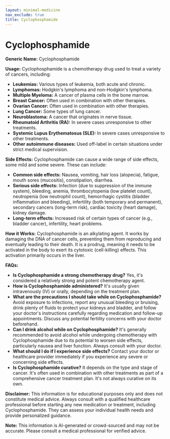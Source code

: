 ```yaml
---
layout: minimal-medicine
nav_exclude: true
title: Cyclophosphamide
---
```


# Cyclophosphamide

**Generic Name:** Cyclophosphamide

**Usage:** Cyclophosphamide is a chemotherapy drug used to treat a variety of cancers, including:

* **Leukemias:**  Various types of leukemia, both acute and chronic.
* **Lymphomas:** Hodgkin's lymphoma and non-Hodgkin's lymphoma.
* **Multiple Myeloma:** A cancer of plasma cells in the bone marrow.
* **Breast Cancer:** Often used in combination with other therapies.
* **Ovarian Cancer:**  Often used in combination with other therapies.
* **Lung Cancer:** Some types of lung cancer.
* **Neuroblastoma:** A cancer that originates in nerve tissue.
* **Rheumatoid Arthritis (RA):** In severe cases unresponsive to other treatments.
* **Systemic Lupus Erythematosus (SLE):** In severe cases unresponsive to other treatments.
* **Other autoimmune diseases:**  Used off-label in certain situations under strict medical supervision.


**Side Effects:** Cyclophosphamide can cause a wide range of side effects, some mild and some severe. These can include:

* **Common side effects:** Nausea, vomiting, hair loss (alopecia), fatigue, mouth sores (mucositis), constipation, diarrhea.
* **Serious side effects:**  Infection (due to suppression of the immune system), bleeding, anemia, thrombocytopenia (low platelet count), neutropenia (low neutrophil count), hemorrhagic cystitis (bladder inflammation and bleeding), infertility (both temporary and permanent), secondary cancers (long-term risk), cardiac toxicity (heart damage), kidney damage.  
* **Long-term effects:** Increased risk of certain types of cancer (e.g., bladder cancer), infertility, heart problems.

**How it Works:** Cyclophosphamide is an alkylating agent.  It works by damaging the DNA of cancer cells, preventing them from reproducing and eventually leading to their death.  It is a prodrug, meaning it needs to be activated in the body to exert its cytotoxic (cell-killing) effects.  This activation primarily occurs in the liver.


**FAQs:**

* **Is Cyclophosphamide a strong chemotherapy drug?** Yes, it's considered a relatively strong and potent chemotherapy agent.
* **How is Cyclophosphamide administered?** It's usually given intravenously (IV) or orally, depending on the treatment plan.
* **What are the precautions I should take while on Cyclophosphamide?**  Avoid exposure to infections, report any unusual bleeding or bruising, drink plenty of fluids to protect your kidneys and bladder, and follow your doctor's instructions carefully regarding medication and follow-up appointments.  Discuss any potential fertility concerns with your doctor beforehand.
* **Can I drink alcohol while on Cyclophosphamide?**  It's generally recommended to avoid alcohol while undergoing chemotherapy with Cyclophosphamide due to its potential to worsen side effects, particularly nausea and liver function.  Always consult with your doctor.
* **What should I do if I experience side effects?**  Contact your doctor or healthcare provider immediately if you experience any severe or concerning side effects.
* **Is Cyclophosphamide curative?**  It depends on the type and stage of cancer. It's often used in combination with other treatments as part of a comprehensive cancer treatment plan. It's not always curative on its own.


**Disclaimer:** This information is for educational purposes only and does not constitute medical advice. Always consult with a qualified healthcare professional before starting any new medication or treatment, including Cyclophosphamide.  They can assess your individual health needs and provide personalized guidance.


**Note:** This information is AI-generated or crowd-sourced and may not be accurate. Please consult a medical professional for verified advice.